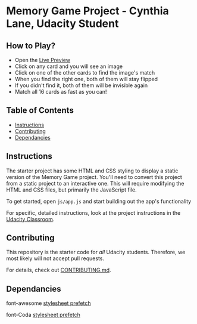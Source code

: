 # Memory Game Project - Cynthia Lane, Udacity Student

## How to Play?
- Open the [Live Preview](https://clane72.github.io/)
- Click on any card and you will see an image
- Click on one of the other cards to find the image's match
- When you find the right one, both of them will stay flipped
- If you didn't find it, both of them will be invisible again
- Match all 16 cards as fast as you can!

## Table of Contents

* [Instructions](#instructions)
* [Contributing](#contributing)
* [Dependancies](#dependancies)

## Instructions


The starter project has some HTML and CSS styling to display a static version of the Memory Game project. You'll need to convert this project from a static project to an interactive one. This will require modifying the HTML and CSS files, but primarily the JavaScript file.

To get started, open `js/app.js` and start building out the app's functionality

For specific, detailed instructions, look at the project instructions in the [Udacity Classroom](https://classroom.udacity.com/me).

## Contributing

This repository is the starter code for _all_ Udacity students. Therefore, we most likely will not accept pull requests.

For details, check out [CONTRIBUTING.md](CONTRIBUTING.md).


## Dependancies
font-awesome [stylesheet prefetch](https://maxcdn.bootstrapcdn.com/font-awesome/4.6.1/css/font-awesome.min.css)

font-Coda [stylesheet prefetch](https://fonts.googleapis.com/css?family=Coda)


